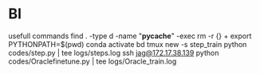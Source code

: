 # BI
usefull commands 
find . -type d -name "__pycache__" -exec rm -r {} +
export PYTHONPATH=$(pwd)
conda activate bd
tmux new -s step_train
python codes/step.py | tee logs/steps.log
ssh jag@172.17.38.139
python codes/Oraclefinetune.py | tee logs/Oracle_train.log